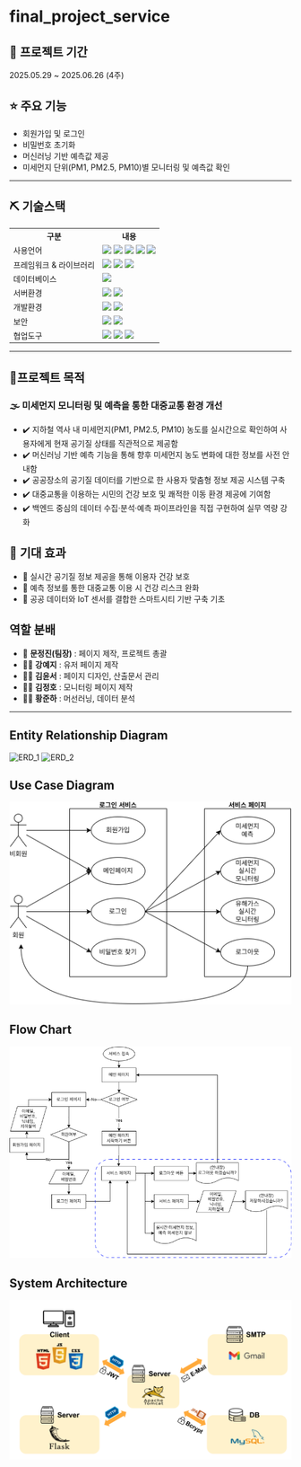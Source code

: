 # final_project_service
 ## 📅 프로젝트 기간
2025.05.29 ~ 2025.06.26 (4주)

## ⭐ 주요 기능
* 회원가입 및 로그인
* 비밀번호 초기화
* 머신러닝 기반 예측값 제공
* 미세먼지 단위(PM1, PM2.5, PM10)별 모니터링 및 예측값 확인

---
## ⛏ 기술스택
<table>
    <tr>
        <th>구분</th>
        <th>내용</th>
    </tr>
    <tr>
        <td>사용언어</td>
        <td>
            <img src="https://img.shields.io/badge/Java-007396?style=for-the-badge&logo=java&logoColor=white"/> 
            <img src="https://img.shields.io/badge/HTML5-E34F26?style=for-the-badge&logo=HTML5&logoColor=white"/>
            <img src="https://img.shields.io/badge/CSS3-1572B6?style=for-the-badge&logo=CSS3&logoColor=white"/>
            <img src="https://img.shields.io/badge/JavaScript-F7DF1E?style=for-the-badge&logo=JavaScript&logoColor=white"/>
            <img src="https://img.shields.io/badge/Python-3776AB?style=for-the-badge&logo=Python&logoColor=white"/> 
        </td>
    </tr>
    <tr>
        <td>프레임워크 & 라이브러리</td>
        <td>
            <img src="https://img.shields.io/badge/SpringBoot-6DB33F?style=for-the-badge&logo=Spring&logoColor=white"/>
            <img src="https://img.shields.io/badge/Pandas-150458?style=for-the-badge&logo=pandas&logoColor=white"/>
            <img src="https://img.shields.io/badge/BootStrap-7952B3?style=for-the-badge&logo=BootStrap&logoColor=white"/>
        </td>
    </tr>
    <tr>
        <td>데이터베이스</td>
        <td>
            <img src="https://img.shields.io/badge/MySQL-4479A1?style=for-the-badge&logo=MySQL&logoColor=white"/>
        </td>
    </tr>
    <tr>
        <td>서버환경</td>
        <td>
            <img src="https://img.shields.io/badge/Tomcat-F8DC75?style=for-the-badge&logo=apachetomcat&logoColor=black"/>
            <img src="https://img.shields.io/badge/Docker-2496ED?style=for-the-badge&logo=docker&logoColor=white"/>
        </td>
    </tr>
    <tr>
        <td>개발환경</td>
        <td>
            <img src="https://img.shields.io/badge/Eclipse-2C2255?style=for-the-badge&logo=Eclipse&logoColor=white"/> 
            <img src="https://img.shields.io/badge/Jupyter-F37626?style=for-the-badge&logo=jupyter&logoColor=white"/>
        </td>
    </tr>
    <tr>
        <td>보안</td>
        <td>
            <img src="https://img.shields.io/badge/JWT-000000?style=for-the-badge"/>
            <img src="https://img.shields.io/badge/AES-007396?style=for-the-badge&logo=security&logoColor=white"/>
        </td>
    </tr>
    <tr>
        <td>협업도구</td>
        <td>
            <img src="https://img.shields.io/badge/Git-F05032?style=for-the-badge&logo=Git&logoColor=white"/> 
            <img src="https://img.shields.io/badge/GitHub-181717?style=for-the-badge&logo=GitHub&logoColor=white"/>
            <img src="https://img.shields.io/badge/Notion-000000?style=for-the-badge&logo=Notion&logoColor=white"/>
        </td>
    </tr>
</table>

---

## 🎯프로젝트 목적

### 🌫️ 미세먼지 모니터링 및 예측을 통한 대중교통 환경 개선

- ✔️ 지하철 역사 내 미세먼지(PM1, PM2.5, PM10) 농도를 실시간으로 확인하여 사용자에게 현재 공기질 상태를 직관적으로 제공함  
- ✔️ 머신러닝 기반 예측 기능을 통해 향후 미세먼지 농도 변화에 대한 정보를 사전 안내함  
- ✔️ 공공장소의 공기질 데이터를 기반으로 한 사용자 맞춤형 정보 제공 시스템 구축  
- ✔️ 대중교통을 이용하는 시민의 건강 보호 및 쾌적한 이동 환경 제공에 기여함  
- ✔️ 백엔드 중심의 데이터 수집·분석·예측 파이프라인을 직접 구현하여 실무 역량 강화


## 🏁 기대 효과
- 🚀 실시간 공기질 정보 제공을 통해 이용자 건강 보호
- 🚀 예측 정보를 통한 대중교통 이용 시 건강 리스크 완화
- 🚀 공공 데이터와 IoT 센서를 결합한 스마트시티 기반 구축 기초
  
## 역할 분배
- 👑 **문정진(팀장)** : 페이지 제작, 프로젝트 총괄
- 👨‍💻 **강예지** : 유저 페이지 제작
- 👨‍💻 **김윤서** : 페이지 디자인, 산출문서 관리
- 👩‍💻 **김정호** : 모니터링 페이지 제작
- 👨‍💻 **황준하** : 머선러닝, 데이터 분석
  
---

## Entity Relationship Diagram
![ERD_1](Document/IMG/ERD_1.png)
![ERD_2](Document/IMG/ERD_2.png)

## Use Case Diagram
![UCD](Document/IMG/UCD.png)

## Flow Chart
![UCD](Document/IMG/flowchart.png)

## System Architecture
![시스템 아키텍처 UCD](Document/IMG/System_Architecture.png)


